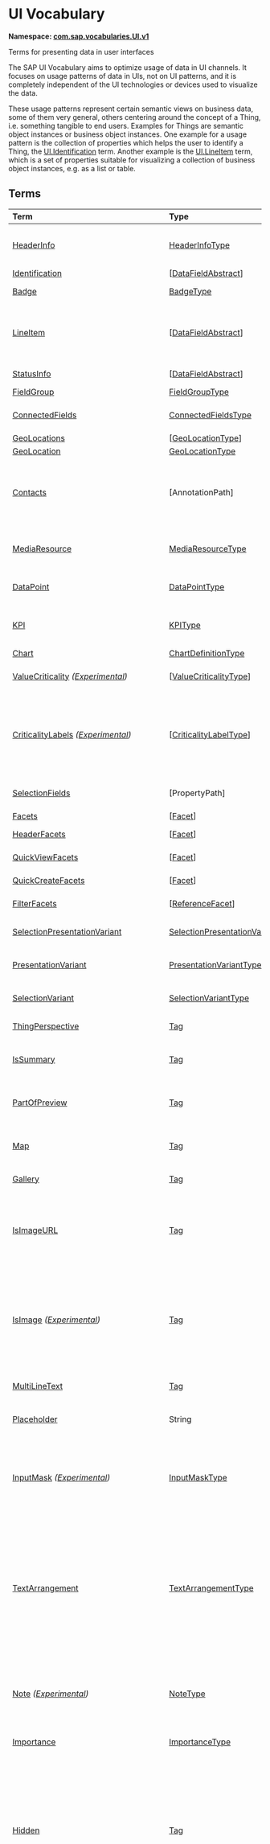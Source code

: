 # UI Vocabulary
**Namespace: [com.sap.vocabularies.UI.v1](UI.xml)**

Terms for presenting data in user interfaces

The SAP UI Vocabulary aims to optimize usage of data in UI channels.
It focuses on usage patterns of data in UIs, not on UI patterns, and it is completely independent of the
UI technologies or devices used to visualize the data.

These usage patterns represent certain semantic views on business data, some of them very general,
others centering around the concept of a Thing, i.e. something tangible to end users.
Examples for Things are semantic object instances or business object instances.
One example for a usage pattern is the collection of properties which helps the user to identify a Thing,
the [UI.Identification](#Identification) term.
Another example is the [UI.LineItem](#LineItem) term, which is a set of properties suitable for visualizing
a collection of business object instances, e.g. as a list or table.


## Terms

Term|Type|Description
:---|:---|:----------
[HeaderInfo](UI.xml#L64)|[HeaderInfoType](#HeaderInfoType)|<a name="HeaderInfo"></a>Information for the header area of an entity representation. HeaderInfo is mandatory for main entity types of the model
[Identification](UI.xml#L115)|\[[DataFieldAbstract](#DataFieldAbstract)\]|<a name="Identification"></a>Collection of fields identifying the object
[Badge](UI.xml#L120)|[BadgeType](#BadgeType)|<a name="Badge"></a>Information usually displayed in the form of a business card
[LineItem](UI.xml#L147)|\[[DataFieldAbstract](#DataFieldAbstract)\]|<a name="LineItem"></a>Collection of data fields for representation in a table or list<br>Can be annotated with:<ul><li>[MergeDuplicateValuesInColumns](HTML5.md#MergeDuplicateValuesInColumns)</li></ul>
[StatusInfo](UI.xml#L157)|\[[DataFieldAbstract](#DataFieldAbstract)\]|<a name="StatusInfo"></a>Collection of data fields describing the status of an entity
[FieldGroup](UI.xml#L162)|[FieldGroupType](#FieldGroupType)|<a name="FieldGroup"></a>Group of fields with an optional label
[ConnectedFields](UI.xml#L176)|[ConnectedFieldsType](#ConnectedFieldsType)|<a name="ConnectedFields"></a>Group of semantically connected fields with a representation template and an optional label ([Example](UI.xml#L178))
[GeoLocations](UI.xml#L241)|\[[GeoLocationType](#GeoLocationType)\]|<a name="GeoLocations"></a>Collection of geographic locations
[GeoLocation](UI.xml#L245)|[GeoLocationType](#GeoLocationType)|<a name="GeoLocation"></a>Geographic location
[Contacts](UI.xml#L265)|\[AnnotationPath\]|<a name="Contacts"></a>Collection of contacts<br>Each collection item MUST reference an annotation of a Communication.Contact<br>Allowed terms:<ul><li>[Contact](Communication.md#Contact)</li></ul>
[MediaResource](UI.xml#L276)|[MediaResourceType](#MediaResourceType)|<a name="MediaResource"></a>Properties that describe a media resource<br>Either `Url` or `Stream` MUST be present, and never both.
[DataPoint](UI.xml#L356)|[DataPointType](#DataPointType)|<a name="DataPoint"></a>Visualization of a single point of data, typically a number; may also be textual, e.g. a status value
[KPI](UI.xml#L664)|[KPIType](#KPIType)|<a name="KPI"></a>A Key Performance Indicator (KPI) bundles a SelectionVariant and a DataPoint, and provides details for progressive disclosure
[Chart](UI.xml#L710)|[ChartDefinitionType](#ChartDefinitionType)|<a name="Chart"></a>Visualization of multiple data points
[ValueCriticality](UI.xml#L934) *([Experimental](Common.md#Experimental))*|\[[ValueCriticalityType](#ValueCriticalityType)\]|<a name="ValueCriticality"></a>Assign criticalities to primitive values. This information can be used for semantic coloring.
[CriticalityLabels](UI.xml#L947) *([Experimental](Common.md#Experimental))*|\[[CriticalityLabelType](#CriticalityLabelType)\]|<a name="CriticalityLabels"></a>Assign labels to criticalities. This information can be used for semantic coloring. When applied to a property, a label for a criticality must be provided, if more than one value of the annotated property has been assigned to the same criticality. There must be no more than one label per criticality.
[SelectionFields](UI.xml#L968)|\[PropertyPath\]|<a name="SelectionFields"></a>Properties that might be relevant for filtering a collection of entities of this type
[Facets](UI.xml#L976)|\[[Facet](#Facet)\]|<a name="Facets"></a>Collection of facets
[HeaderFacets](UI.xml#L980)|\[[Facet](#Facet)\]|<a name="HeaderFacets"></a>Facets for additional object header information
[QuickViewFacets](UI.xml#L984)|\[[Facet](#Facet)\]|<a name="QuickViewFacets"></a>Facets that may be used for a quick overview of the object
[QuickCreateFacets](UI.xml#L988)|\[[Facet](#Facet)\]|<a name="QuickCreateFacets"></a>Facets that may be used for a (quick) create of the object
[FilterFacets](UI.xml#L992)|\[[ReferenceFacet](#ReferenceFacet)\]|<a name="FilterFacets"></a>Facets that reference UI.FieldGroup annotations to group filterable fields
[SelectionPresentationVariant](UI.xml#L1065)|[SelectionPresentationVariantType](#SelectionPresentationVariantType)|<a name="SelectionPresentationVariant"></a>A SelectionPresentationVariant bundles a Selection Variant and a Presentation Variant
[PresentationVariant](UI.xml#L1089)|[PresentationVariantType](#PresentationVariantType)|<a name="PresentationVariant"></a>Defines how the result of a queried collection of entities is shaped and how this result is displayed
[SelectionVariant](UI.xml#L1202)|[SelectionVariantType](#SelectionVariantType)|<a name="SelectionVariant"></a>A SelectionVariant denotes a combination of parameters and filters to query the annotated entity set
[ThingPerspective](UI.xml#L1358)|[Tag](https://github.com/oasis-tcs/odata-vocabularies/blob/main/vocabularies/Org.OData.Core.V1.md#Tag)|<a name="ThingPerspective"></a>The annotated term is a Thing Perspective
[IsSummary](UI.xml#L1361)|[Tag](https://github.com/oasis-tcs/odata-vocabularies/blob/main/vocabularies/Org.OData.Core.V1.md#Tag)|<a name="IsSummary"></a>This Facet and all included Facets are the summary of the thing. At most one Facet of a thing can be tagged with this term
[PartOfPreview](UI.xml#L1365)|[Tag](https://github.com/oasis-tcs/odata-vocabularies/blob/main/vocabularies/Org.OData.Core.V1.md#Tag)|<a name="PartOfPreview"></a>This record and all included structural elements are part of the Thing preview<br>This term can be applied e.g. to UI.Facet and UI.DataField
[Map](UI.xml#L1369)|[Tag](https://github.com/oasis-tcs/odata-vocabularies/blob/main/vocabularies/Org.OData.Core.V1.md#Tag)|<a name="Map"></a>Target MUST reference a UI.GeoLocation, Communication.Address or a collection of these
[Gallery](UI.xml#L1373)|[Tag](https://github.com/oasis-tcs/odata-vocabularies/blob/main/vocabularies/Org.OData.Core.V1.md#Tag)|<a name="Gallery"></a>Target MUST reference a UI.MediaResource
[IsImageURL](UI.xml#L1378)|[Tag](https://github.com/oasis-tcs/odata-vocabularies/blob/main/vocabularies/Org.OData.Core.V1.md#Tag)|<a name="IsImageURL"></a>Properties and terms annotated with this term MUST contain a valid URL referencing an resource with a MIME type image<br>Can be annotated with:<ul><li>[IsNaturalPerson](Common.md#IsNaturalPerson)</li></ul>
[IsImage](UI.xml#L1388) *([Experimental](Common.md#Experimental))*|[Tag](https://github.com/oasis-tcs/odata-vocabularies/blob/main/vocabularies/Org.OData.Core.V1.md#Tag)|<a name="IsImage"></a>Properties annotated with this term MUST be a stream property annotated with a MIME type image. Entity types annotated with this term MUST be a media entity type annotated with a MIME type image.<br>Can be annotated with:<ul><li>[IsNaturalPerson](Common.md#IsNaturalPerson)</li></ul>
[MultiLineText](UI.xml#L1399)|[Tag](https://github.com/oasis-tcs/odata-vocabularies/blob/main/vocabularies/Org.OData.Core.V1.md#Tag)|<a name="MultiLineText"></a>Properties and parameters annotated with this annotation should be rendered as multi-line text (e.g. text area)
[Placeholder](UI.xml#L1404)|String|<a name="Placeholder"></a>A short, human-readable text that gives a hint or an example to help the user with data entry
[InputMask](UI.xml#L1409) *([Experimental](Common.md#Experimental))*|[InputMaskType](#InputMaskType)|<a name="InputMask"></a>Properties or parameters annotated with this term will get a mask in edit mode<br>Input masks improve readability and help to enter data correctly. So, masks can be especially useful for input fields that have a fixed pattern, e.g. DUNS numbers or similar. [Here](../examples/UI.InputMask-sample.xml) you can find an example for this annotation
[TextArrangement](UI.xml#L1443)|[TextArrangementType](#TextArrangementType)|<a name="TextArrangement"></a>Describes the arrangement of a code or ID value and its text<br><p>This term annotates one of the following:</p> <ol type="1"> <li>a <a href="Common.md#Text"><code>Common.Text</code></a> annotation of the code or ID property where the annotation value is the text</li> <li>an entity type, this has the same effect as annotating all <code>Common.Text</code> annotations of properties of that entity type.</li> </ol> 
[Note](UI.xml#L1466) *([Experimental](Common.md#Experimental))*|[NoteType](#NoteType)|<a name="Note"></a>Visualization of a note attached to an entity<br>Administrative data is given by the annotations [`Common.CreatedBy`](Common.md#CreatedBy), [`Common.CreatedAt`](Common.md#CreatedAt), [`Common.ChangedBy`](Common.md#ChangedBy), [`Common.ChangedAt`](Common.md#ChangedAt) on the same entity type.
[Importance](UI.xml#L1519)|[ImportanceType](#ImportanceType)|<a name="Importance"></a>Expresses the importance of e.g. a DataField or an annotation
[Hidden](UI.xml#L1534)|[Tag](https://github.com/oasis-tcs/odata-vocabularies/blob/main/vocabularies/Org.OData.Core.V1.md#Tag)|<a name="Hidden"></a>Properties or facets (see UI.Facet) annotated with this term will not be rendered if the annotation evaluates to true.<br>Hidden properties usually carry technical information that is used for application control and is of no direct interest to end users. The annotation value may be an expression to dynamically hide or render the annotated feature. If a navigation property is annotated with `Hidden` true, all subsequent parts are hidden - independent of their own potential `Hidden` annotations.
[IsCopyAction](UI.xml#L1542) *([Experimental](Common.md#Experimental))*|[Tag](https://github.com/oasis-tcs/odata-vocabularies/blob/main/vocabularies/Org.OData.Core.V1.md#Tag)|<a name="IsCopyAction"></a>The annotated [`DataFieldForAction`](#DataFieldForAction) record references an action that deep-copies an instance of the annotated entity type<br>The referenced action MUST be bound to the annotated entity type and MUST create a new instance of the same entity type as a deep copy of the bound instance. Upon successful completion, the response MUST contain a `Location` header that contains the edit URL or read URL of the created entity, and the response MUST be either `201 Created` and a representation of the created entity, or `204 No Content` if the request included a `Prefer` header with a value of `return=minimal` and did not include the system query options `$select` and `$expand`.
[CreateHidden](UI.xml#L1554)|[Tag](https://github.com/oasis-tcs/odata-vocabularies/blob/main/vocabularies/Org.OData.Core.V1.md#Tag)|<a name="CreateHidden"></a>EntitySets annotated with this term can control the visibility of the Create operation dynamically<br>The annotation value should be a path to another property from a related entity.
[UpdateHidden](UI.xml#L1559)|[Tag](https://github.com/oasis-tcs/odata-vocabularies/blob/main/vocabularies/Org.OData.Core.V1.md#Tag)|<a name="UpdateHidden"></a>EntitySets annotated with this term can control the visibility of the Edit/Save operation dynamically<br>The annotation value should be a path to another property from the same or a related entity.
[DeleteHidden](UI.xml#L1564)|[Tag](https://github.com/oasis-tcs/odata-vocabularies/blob/main/vocabularies/Org.OData.Core.V1.md#Tag)|<a name="DeleteHidden"></a>EntitySets annotated with this term can control the visibility of the Delete operation dynamically<br>The annotation value should be a path to another property from the same or a related entity.
[HiddenFilter](UI.xml#L1569)|[Tag](https://github.com/oasis-tcs/odata-vocabularies/blob/main/vocabularies/Org.OData.Core.V1.md#Tag)|<a name="HiddenFilter"></a>Properties annotated with this term will not be rendered as filter criteria if the annotation evaluates to true.<br>Properties annotated with `HiddenFilter` are intended as parts of a `$filter` expression that cannot be directly influenced by end users. The properties will be rendered in all other places, e.g. table columns or form fields. This is in contrast to properties annotated with [Hidden](#Hidden) that are not rendered at all. If a navigation property is annotated with `HiddenFilter` true, all subsequent parts are hidden in filter - independent of their own potential `HiddenFilter` annotations.
[AdaptationHidden](UI.xml#L1578) *([Experimental](Common.md#Experimental))*|[Tag](https://github.com/oasis-tcs/odata-vocabularies/blob/main/vocabularies/Org.OData.Core.V1.md#Tag)|<a name="AdaptationHidden"></a>Properties or entities annotated with this term can't be used for UI adaptation/configuration/personalization<br>The tagged elements can only be used in UI based on metadata, annnotations or code.
[DataFieldDefault](UI.xml#L1584)|[DataFieldAbstract](#DataFieldAbstract)|<a name="DataFieldDefault"></a>Default representation of a property as a datafield, e.g. when the property is added as a table column or form field via personalization<br>Only concrete subtypes of [DataFieldAbstract](#DataFieldAbstract) can be used for a DataFieldDefault. For type [DataField](#DataField) and its subtypes the annotation target SHOULD be the same property that is referenced via a path expression in the `Value` of the datafield.
[Criticality](UI.xml#L1808)|[CriticalityType](#CriticalityType)|<a name="Criticality"></a>Service-calculated criticality, alternative to UI.CriticalityCalculation
[CriticalityCalculation](UI.xml#L1812)|[CriticalityCalculationType](#CriticalityCalculationType)|<a name="CriticalityCalculation"></a>Parameters for client-calculated criticality, alternative to UI.Criticality
[Emphasized](UI.xml#L1816) *([Experimental](Common.md#Experimental))*|[Tag](https://github.com/oasis-tcs/odata-vocabularies/blob/main/vocabularies/Org.OData.Core.V1.md#Tag)|<a name="Emphasized"></a>Highlight something that is of special interest<br>The usage of a property or operation should be highlighted as it's of special interest for the end user
[OrderBy](UI.xml#L1822) *([Experimental](Common.md#Experimental))*|PropertyPath|<a name="OrderBy"></a>Sort by the referenced property instead of by the annotated property<br>Example: annotated property `SizeCode` has string values XS, S, M, L, XL, referenced property SizeOrder has numeric values -2, -1, 0, 1, 2. Numeric ordering by SizeOrder will be more understandable than lexicographic ordering by SizeCode.
[ParameterDefaultValue](UI.xml#L1828)|PrimitiveType?|<a name="ParameterDefaultValue"></a>Define default values for action parameters<br>For unbound actions the default value can either be a constant expression, or a dynamic expression using absolute paths, e.g. singletons or function import results. Whereas for bound actions the bound entity and its properties and associated properties can be used as default values
[RecommendationState](UI.xml#L1834)|[RecommendationStateType](#RecommendationStateType)|<a name="RecommendationState"></a>Indicates whether a field contains or has a recommended value<br>Intelligent systems can help users by recommending input the user may "prefer".
[RecommendationList](UI.xml#L1864)|[RecommendationListType](#RecommendationListType)|<a name="RecommendationList"></a>Specifies how to get a list of recommended values for a property or parameter<br>Intelligent systems can help users by recommending input the user may "prefer".
[ExcludeFromNavigationContext](UI.xml#L1896)|[Tag](https://github.com/oasis-tcs/odata-vocabularies/blob/main/vocabularies/Org.OData.Core.V1.md#Tag)|<a name="ExcludeFromNavigationContext"></a>The contents of this property must not be propagated to the app-to-app navigation context
[DoNotCheckScaleOfMeasuredQuantity](UI.xml#L1900) *([Experimental](Common.md#Experimental))*|Boolean|<a name="DoNotCheckScaleOfMeasuredQuantity"></a>Do not check the number of fractional digits of the annotated measured quantity<br>The annotated property contains a measured quantity, and the user may enter more fractional digits than defined for the corresponding unit of measure.<br/>This switches off the validation of user input with respect to decimals.
[LeadingEntitySet](UI.xml#L1910) *([Experimental](Common.md#Experimental))*|String|<a name="LeadingEntitySet"></a>The referenced entity set is the preferred starting point for UIs using this service

<a name="HeaderInfoType"></a>
## [HeaderInfoType](UI.xml#L68)


Property|Type|Description
:-------|:---|:----------
[TypeName](UI.xml#L69)|String|Name of the main entity type
[TypeNamePlural](UI.xml#L73)|String|Plural form of the name of the main entity type
[Title](UI.xml#L77)|[DataFieldAbstract?](#DataFieldAbstract)|Title, e.g. for overview pages<br>This can be a [DataField](#DataField) and any of its children, or a [DataFieldForAnnotation](#DataFieldForAnnotation) targeting [ConnectedFields](#ConnectedFields).
[Description](UI.xml#L87)|[DataFieldAbstract?](#DataFieldAbstract)|Description, e.g. for overview pages<br>This can be a [DataField](#DataField) and any of its children, or a [DataFieldForAnnotation](#DataFieldForAnnotation) targeting [ConnectedFields](#ConnectedFields).
[Image](UI.xml#L97) *([Experimental](Common.md#Experimental))*|Stream?|Image for an instance of the entity type. If the property has a valid value, it can be used for the visualization of the instance. If it is not available or not valid the value of the property `ImageUrl` can be used instead.
[ImageUrl](UI.xml#L101)|URL?|Image URL for an instance of the entity type. If the property has a valid value, it can be used for the visualization of the instance. If it is not available or not valid the value of the property `TypeImageUrl` can be used instead.
[TypeImageUrl](UI.xml#L105)|URL?|Image URL for the entity type
[Initials](UI.xml#L109) *([Experimental](Common.md#Experimental))*|String?|Latin letters to be used in case no `Image`, `ImageUrl`, or `TypeImageUrl` is present

<a name="BadgeType"></a>
## [BadgeType](UI.xml#L124)


Property|Type|Description
:-------|:---|:----------
[HeadLine](UI.xml#L125)|[DataField](#DataField)|Headline
[Title](UI.xml#L128)|[DataField](#DataField)|Title
[ImageUrl](UI.xml#L131)|URL?|Image URL for an instance of the entity type. If the property has a valid value, it can be used for the visualization of the instance. If it is not available or not valid the value of the property `TypeImageUrl` can be used instead.
[TypeImageUrl](UI.xml#L135)|URL?|Image URL for the entity type
[MainInfo](UI.xml#L139)|[DataField?](#DataField)|Main information on the business card
[SecondaryInfo](UI.xml#L142)|[DataField?](#DataField)|Additional information on the business card

<a name="FieldGroupType"></a>
## [FieldGroupType](UI.xml#L166)


Property|Type|Description
:-------|:---|:----------
[Label](UI.xml#L167)|String?|Label for the field group
[Data](UI.xml#L171)|\[[DataFieldAbstract](#DataFieldAbstract)\]|Collection of data fields

<a name="ConnectedFieldsType"></a>
## [ConnectedFieldsType](UI.xml#L203)
Group of semantically connected fields with a representation template and an optional label

Property|Type|Description
:-------|:---|:----------
[Label](UI.xml#L205)|String?|Label for the connected fields
[Template](UI.xml#L209)|String|Template for representing the connected fields<br>Template variables are identifiers enclosed in curly braces, e.g. `{MaterialName} - {MaterialClassName}`. The `Data` collection assigns values to the template variables.
[Data](UI.xml#L214)|[Dictionary](https://github.com/oasis-tcs/odata-vocabularies/blob/main/vocabularies/Org.OData.Core.V1.md#Dictionary)|Dictionary of template variables<br>Each template variable used in `Template` must be assigned a value here. The value must be of type [DataFieldAbstract](#DataFieldAbstract)

<a name="GeoLocationType"></a>
## [GeoLocationType](UI.xml#L249)
Properties that define a geographic location

Property|Type|Description
:-------|:---|:----------
[Latitude](UI.xml#L251)|Double?|Geographic latitude
[Longitude](UI.xml#L254)|Double?|Geographic longitude
[Location](UI.xml#L257)|GeographyPoint?|A point in a round-earth coordinate system
[Address](UI.xml#L260)|[AddressType?](Communication.md#AddressType)|vCard-style address

<a name="MediaResourceType"></a>
## [MediaResourceType](UI.xml#L281)


Property|Type|Description
:-------|:---|:----------
[Url](UI.xml#L282)|URL?|URL of media resource<br>Can be annotated with:<ul><li>[LinkTarget](HTML5.md#LinkTarget)</li></ul>
[Stream](UI.xml#L291) *([Experimental](Common.md#Experimental))*|Stream?|Stream of media resource<br>Can be annotated with:<ul><li>[LinkTarget](HTML5.md#LinkTarget)</li></ul>
[ContentType](UI.xml#L300)|MediaType?|Content type, such as application/pdf, video/x-flv, image/jpeg
[ByteSize](UI.xml#L304)|Int64?|Resource size in bytes
[ChangedAt](UI.xml#L307)|DateTimeOffset?|Date of last change
[Thumbnail](UI.xml#L310)|[ImageType?](#ImageType)|Thumbnail image
[Title](UI.xml#L313)|[DataField?](#DataField)|Resource title
[Description](UI.xml#L316)|[DataField?](#DataField)|Resource description

<a name="ImageType"></a>
## [ImageType](UI.xml#L320)
Properties that describe an image

Either `Url` or `Stream` MUST be present, and never both.

Property|Type|Description
:-------|:---|:----------
[Url](UI.xml#L323)|URL|URL of image
[Stream](UI.xml#L327) *([Experimental](Common.md#Experimental))*|Stream?|Stream of image<br>Can be annotated with:<ul><li>[LinkTarget](HTML5.md#LinkTarget)</li></ul>
[Width](UI.xml#L336)|String?|Width of image
[Height](UI.xml#L339)|String?|Height of image

<a name="DataPointType"></a>
## [DataPointType](UI.xml#L360)


Property|Type|Description
:-------|:---|:----------
[Title](UI.xml#L361)|String?|Title of the data point
[Description](UI.xml#L365)|String?|Short description
[LongDescription](UI.xml#L369)|String?|Full description
[Value](UI.xml#L373)|PrimitiveType|Numeric value<br>The value is typically provided via a `Path` construct. The path MUST lead to a direct property of the same entity type or a property of a complex property (recursively) of that entity type, navigation segments are not allowed.<br/>It could be annotated with either `UoM.ISOCurrency` or `UoM.Unit`. Percentage values are annotated with `UoM.Unit = '%'`. A renderer should take an optional `Common.Text` annotation into consideration.
[TargetValue](UI.xml#L385)|PrimitiveType?|Target value
[ForecastValue](UI.xml#L388)|PrimitiveType?|Forecast value
[MinimumValue](UI.xml#L391)|Decimal?|Minimum value (for output rendering)
[MaximumValue](UI.xml#L394)|Decimal?|Maximum value (for output rendering)
[ValueFormat](UI.xml#L397)|[NumberFormat?](#NumberFormat)|Number format
[Visualization](UI.xml#L400)|[VisualizationType?](#VisualizationType)|Preferred visualization
[SampleSize](UI.xml#L403)|PrimitiveType?|Sample size used for the determination of the data point; should contain just integer value as Edm.Byte, Edm.SByte, Edm.Intxx, and Edm.Decimal with scale 0.
[ReferencePeriod](UI.xml#L410)|[ReferencePeriod?](#ReferencePeriod)|Reference period
[Criticality](UI.xml#L413)|[CriticalityType?](#CriticalityType)|Service-calculated criticality, alternative to CriticalityCalculation
[CriticalityLabels](UI.xml#L416)|AnnotationPath?|Custom labels for the criticality legend. Annotation path MUST end in UI.CriticalityLabels<br>Allowed terms:<ul><li>[CriticalityLabels](#CriticalityLabels)</li></ul>
[CriticalityRepresentation](UI.xml#L424) *([Experimental](Common.md#Experimental))*|[CriticalityRepresentationType?](#CriticalityRepresentationType)|Decides if criticality is visualized in addition by means of an icon
[CriticalityCalculation](UI.xml#L428)|[CriticalityCalculationType?](#CriticalityCalculationType)|Parameters for client-calculated criticality, alternative to Criticality
[Trend](UI.xml#L431)|[TrendType?](#TrendType)|Service-calculated trend, alternative to TrendCalculation
[TrendCalculation](UI.xml#L434)|[TrendCalculationType?](#TrendCalculationType)|Parameters for client-calculated trend, alternative to Trend
[Responsible](UI.xml#L437)|[ContactType?](Communication.md#ContactType)|Contact person

<a name="NumberFormat"></a>
## [NumberFormat](UI.xml#L442)
Describes how to visualise a number

Property|Type|Description
:-------|:---|:----------
[ScaleFactor](UI.xml#L444)|Decimal?|Display value in *ScaleFactor* units, e.g. 1000 for k (kilo), 1e6 for M (Mega)
[NumberOfFractionalDigits](UI.xml#L447)|Byte?|Number of fractional digits of the scaled value to be visualized

<a name="VisualizationType"></a>
## [VisualizationType](UI.xml#L452)


Member|Value|Description
:-----|----:|:----------
[Number](UI.xml#L453)|0|Visualize as a number
[BulletChart](UI.xml#L456)|1|Visualize as bullet chart - requires TargetValue
[Progress](UI.xml#L459)|2|Visualize as progress indicator - requires TargetValue
[Rating](UI.xml#L462)|3|Visualize as partially or completely filled stars/hearts/... - requires TargetValue
[Donut](UI.xml#L465)|4|Visualize as donut, optionally with missing segment - requires TargetValue
[DeltaBulletChart](UI.xml#L468)|5|Visualize as delta bullet chart - requires TargetValue

<a name="ReferencePeriod"></a>
## [ReferencePeriod](UI.xml#L473)
Reference period

Property|Type|Description
:-------|:---|:----------
[Description](UI.xml#L475)|String?|Short description of the reference period
[Start](UI.xml#L479)|DateTimeOffset?|Start of the reference period
[End](UI.xml#L482)|DateTimeOffset?|End of the reference period

<a name="CriticalityType"></a>
## [CriticalityType](UI.xml#L487)
Criticality of a value or status, represented e.g. via semantic colors (https://experience.sap.com/fiori-design-web/foundation/colors/#semantic-colors)

Member|Value|Description
:-----|----:|:----------
[VeryNegative](UI.xml#L489) *([Experimental](Common.md#Experimental))*|-1|Very negative / dark-red status - risk - out of stock - late
[Neutral](UI.xml#L493)|0|Neutral / grey status - inactive - open - in progress
[Negative](UI.xml#L496)|1|Negative / red status - attention - overload - alert
[Critical](UI.xml#L499)|2|Critical / orange status - warning
[Positive](UI.xml#L502)|3|Positive / green status - completed - available - on track - acceptable
[VeryPositive](UI.xml#L505) *([Experimental](Common.md#Experimental))*|4|Very positive - above max stock - excess
[Information](UI.xml#L509) *([Experimental](Common.md#Experimental))*|5|Information - noticable - informative

<a name="CriticalityCalculationType"></a>
## [CriticalityCalculationType](UI.xml#L515): [CriticalityThresholdsType](#CriticalityThresholdsType)
Describes how to calculate the criticality of a value depending on the improvement direction


The calculation is done by comparing a value to the threshold values relevant for the specified improvement direction.

The value to be compared is
  - Value - if ReferenceValue is not specified
  - Value sub ReferenceValue – if ReferenceValue is specified and IsRelativeDifference is not specified or specified as false
  - (Value sub ReferenceValue) divBy ReferenceValue – if ReferenceValue is specified and IsRelativeDifference is specified as true

For improvement direction `Target`, the criticality is calculated using both low and high threshold values. It will be
  - Positive if the value is greater than or equal to AcceptanceRangeLowValue and lower than or equal to AcceptanceRangeHighValue
  - Neutral if the value is greater than or equal to ToleranceRangeLowValue and lower than AcceptanceRangeLowValue OR greater than AcceptanceRangeHighValue and lower than or equal to ToleranceRangeHighValue
  - Critical if the value is greater than or equal to DeviationRangeLowValue and lower than ToleranceRangeLowValue OR greater than ToleranceRangeHighValue  and lower than or equal to DeviationRangeHighValue
  - Negative if the value is lower than DeviationRangeLowValue or greater than DeviationRangeHighValue

For improvement direction `Minimize`, the criticality is calculated using the high threshold values. It is
  - Positive if the value is lower than or equal to AcceptanceRangeHighValue
  - Neutral if the value is  greater than AcceptanceRangeHighValue and lower than or equal to ToleranceRangeHighValue
  - Critical if the value is greater than ToleranceRangeHighValue and lower than or equal to DeviationRangeHighValue
  - Negative if the value is greater than DeviationRangeHighValue

For improvement direction `Maximize`, the criticality is calculated using the low threshold values. It is
  - Positive if the value is greater than or equal to AcceptanceRangeLowValue
  - Neutral if the value is less than AcceptanceRangeLowValue and greater than or equal to ToleranceRangeLowValue
  - Critical if the value is lower than ToleranceRangeLowValue and greater than or equal to DeviationRangeLowValue
  - Negative if the value is lower than DeviationRangeLowValue

Thresholds are optional. For unassigned values, defaults are determined in this order:
  - For DeviationRange, an omitted LowValue translates into the smallest possible number (-INF), an omitted HighValue translates into the largest possible number (+INF)
  - For ToleranceRange, an omitted LowValue will be initialized with DeviationRangeLowValue, an omitted HighValue will be initialized with DeviationRangeHighValue
  - For AcceptanceRange, an omitted LowValue will be initialized with ToleranceRangeLowValue, an omitted HighValue will be initialized with ToleranceRangeHighValue
          

Property|Type|Description
:-------|:---|:----------
[*AcceptanceRangeLowValue*](UI.xml#L570)|PrimitiveType?|Lowest value that is considered positive
[*AcceptanceRangeHighValue*](UI.xml#L573)|PrimitiveType?|Highest value that is considered positive
[*ToleranceRangeLowValue*](UI.xml#L576)|PrimitiveType?|Lowest value that is considered neutral
[*ToleranceRangeHighValue*](UI.xml#L579)|PrimitiveType?|Highest value that is considered neutral
[*DeviationRangeLowValue*](UI.xml#L582)|PrimitiveType?|Lowest value that is considered critical
[*DeviationRangeHighValue*](UI.xml#L585)|PrimitiveType?|Highest value that is considered critical
[ReferenceValue](UI.xml#L550) *([Experimental](Common.md#Experimental))*|PrimitiveType?|Reference value for the calculation, e.g. number of sales for the last year
[IsRelativeDifference](UI.xml#L554) *([Experimental](Common.md#Experimental))*|Boolean|Calculate with a relative difference
[ImprovementDirection](UI.xml#L558)|[ImprovementDirectionType](#ImprovementDirectionType)|Describes in which direction the value improves
[ConstantThresholds](UI.xml#L561) *([Experimental](Common.md#Experimental))*|\[[LevelThresholdsType](#LevelThresholdsType)\]|List of thresholds depending on the aggregation level as a set of constant values<br>Constant thresholds shall only be used in order to refine constant values given for the data point overall (aggregation level with empty collection of property paths), but not if the thresholds are based on other measure elements.

<a name="CriticalityThresholdsType"></a>
## [CriticalityThresholdsType](UI.xml#L568)
Thresholds for calculating the criticality of a value

**Derived Types:**
- [CriticalityCalculationType](#CriticalityCalculationType)
- [LevelThresholdsType](#LevelThresholdsType)

Property|Type|Description
:-------|:---|:----------
[AcceptanceRangeLowValue](UI.xml#L570)|PrimitiveType?|Lowest value that is considered positive
[AcceptanceRangeHighValue](UI.xml#L573)|PrimitiveType?|Highest value that is considered positive
[ToleranceRangeLowValue](UI.xml#L576)|PrimitiveType?|Lowest value that is considered neutral
[ToleranceRangeHighValue](UI.xml#L579)|PrimitiveType?|Highest value that is considered neutral
[DeviationRangeLowValue](UI.xml#L582)|PrimitiveType?|Lowest value that is considered critical
[DeviationRangeHighValue](UI.xml#L585)|PrimitiveType?|Highest value that is considered critical

<a name="ImprovementDirectionType"></a>
## [ImprovementDirectionType](UI.xml#L590)
Describes which direction of a value change is seen as an improvement

Member|Value|Description
:-----|----:|:----------
[Minimize](UI.xml#L592)|1|Lower is better
[Target](UI.xml#L595)|2|Closer to the target is better
[Maximize](UI.xml#L598)|3|Higher is better

<a name="LevelThresholdsType"></a>
## [LevelThresholdsType](UI.xml#L603): [CriticalityThresholdsType](#CriticalityThresholdsType) *([Experimental](Common.md#Experimental))*
Thresholds for an aggregation level

Property|Type|Description
:-------|:---|:----------
[*AcceptanceRangeLowValue*](UI.xml#L570)|PrimitiveType?|Lowest value that is considered positive
[*AcceptanceRangeHighValue*](UI.xml#L573)|PrimitiveType?|Highest value that is considered positive
[*ToleranceRangeLowValue*](UI.xml#L576)|PrimitiveType?|Lowest value that is considered neutral
[*ToleranceRangeHighValue*](UI.xml#L579)|PrimitiveType?|Highest value that is considered neutral
[*DeviationRangeLowValue*](UI.xml#L582)|PrimitiveType?|Lowest value that is considered critical
[*DeviationRangeHighValue*](UI.xml#L585)|PrimitiveType?|Highest value that is considered critical
[AggregationLevel](UI.xml#L606)|\[PropertyPath\]|An unordered tuple of dimensions, i.e. properties which are intended to be used for grouping in aggregating requests. In analytical UIs, e.g. an analytical chart, the aggregation level typically corresponds to the visible dimensions.

<a name="TrendType"></a>
## [TrendType](UI.xml#L611)
The trend of a value

Member|Value|Description
:-----|----:|:----------
[StrongUp](UI.xml#L613)|1|Value grows strongly
[Up](UI.xml#L616)|2|Value grows
[Sideways](UI.xml#L619)|3|Value does not significantly grow or shrink
[Down](UI.xml#L622)|4|Value shrinks
[StrongDown](UI.xml#L625)|5|Value shrinks strongly

<a name="TrendCalculationType"></a>
## [TrendCalculationType](UI.xml#L630)
Describes how to calculate the trend of a value


By default, the calculation is done by comparing the difference between Value and ReferenceValue to the threshold values.
If IsRelativeDifference is set, the difference of Value and ReferenceValue is divided by ReferenceValue and the relative difference is compared.

The trend is
  - StrongUp if the difference is greater than or equal to StrongUpDifference
  - Up if the difference is less than StrongUpDifference and greater than or equal to UpDifference
  - Sideways if the difference  is less than UpDifference and greater than DownDifference
  - Down if the difference is greater than StrongDownDifference and lower than or equal to DownDifference
  - StrongDown if the difference is lower than or equal to StrongDownDifference

Property|Type|Description
:-------|:---|:----------
[ReferenceValue](UI.xml#L644)|PrimitiveType|Reference value for the calculation, e.g. number of sales for the last year
[IsRelativeDifference](UI.xml#L647)|Boolean|Calculate with a relative difference
[UpDifference](UI.xml#L650)|Decimal|Threshold for Up
[StrongUpDifference](UI.xml#L653)|Decimal|Threshold for StrongUp
[DownDifference](UI.xml#L656)|Decimal|Threshold for Down
[StrongDownDifference](UI.xml#L659)|Decimal|Threshold for StrongDown

<a name="KPIType"></a>
## [KPIType](UI.xml#L670)


Property|Type|Description
:-------|:---|:----------
[ID](UI.xml#L671)|String?|Optional identifier to reference this instance from an external context
[ShortDescription](UI.xml#L676) *([Experimental](Common.md#Experimental))*|String?|Very short description
[SelectionVariant](UI.xml#L681)|[SelectionVariantType](#SelectionVariantType)|Selection variant, either specified inline or referencing another annotation via Path
[DataPoint](UI.xml#L684)|[DataPointType](#DataPointType)|Data point, either specified inline or referencing another annotation via Path
[AdditionalDataPoints](UI.xml#L687)|\[[DataPointType](#DataPointType)\]|Additional data points, either specified inline or referencing another annotation via Path<br>Additional data points are typically related to the main data point and provide complementing information or could be used for comparisons
[Detail](UI.xml#L691)|[KPIDetailType?](#KPIDetailType)|Contains information about KPI details, especially drill-down presentations

<a name="KPIDetailType"></a>
## [KPIDetailType](UI.xml#L695)


Property|Type|Description
:-------|:---|:----------
[DefaultPresentationVariant](UI.xml#L696)|[PresentationVariantType?](#PresentationVariantType)|Presentation variant, either specified inline or referencing another annotation via Path
[AlternativePresentationVariants](UI.xml#L699)|\[[PresentationVariantType](#PresentationVariantType)\]|A list of alternative presentation variants, either specified inline or referencing another annotation via Path
[SemanticObject](UI.xml#L702)|String?|Name of the Semantic Object. If not specified, use Semantic Object annotated at the property referenced in KPI/DataPoint/Value
[Action](UI.xml#L705)|String?|Name of the Action on the Semantic Object. If not specified, let user choose which of the available actions to trigger.

<a name="ChartDefinitionType"></a>
## [ChartDefinitionType](UI.xml#L714)


Property|Type|Description
:-------|:---|:----------
[Title](UI.xml#L715)|String?|Title of the chart
[Description](UI.xml#L719)|String?|Short description
[ChartType](UI.xml#L723)|[ChartType](#ChartType)|Chart type
[AxisScaling](UI.xml#L726)|[ChartAxisScalingType?](#ChartAxisScalingType)|Describes the scale of the chart value axes
[Measures](UI.xml#L729)|\[PropertyPath\]|Measures of the chart, e.g. size and color in a bubble chart
[DynamicMeasures](UI.xml#L733)|\[AnnotationPath\]|Dynamic properties introduced by annotations and used as measures of the chart<br>If the annotation referenced by an annotation path does not apply to the same collection of entities as the one being visualized according to the `UI.Chart` annotation, the annotation path MUST be silently ignored.<br>Allowed terms:<ul><li>[AggregatedProperty](Analytics.md#AggregatedProperty)</li><li>[CustomAggregate](https://github.com/oasis-tcs/odata-vocabularies/blob/main/vocabularies/Org.OData.Aggregation.V1.md#CustomAggregate)</li></ul>
[MeasureAttributes](UI.xml#L746)|\[[ChartMeasureAttributeType](#ChartMeasureAttributeType)\]|Describes Attributes for Measures. All Measures used in this collection must also be part of the Measures Property.
[Dimensions](UI.xml#L751)|\[PropertyPath\]|Dimensions of the chart, e.g. x- and y-axis of a bubble chart
[DimensionAttributes](UI.xml#L754)|\[[ChartDimensionAttributeType](#ChartDimensionAttributeType)\]|Describes Attributes for Dimensions. All Dimensions used in this collection must also be part of the Dimensions Property.
[Actions](UI.xml#L759)|\[[DataFieldForActionAbstract](#DataFieldForActionAbstract)\]|Available actions

<a name="ChartType"></a>
## [ChartType](UI.xml#L764)


Member|Value|Description
:-----|----:|:----------
[Column](UI.xml#L765)|0|
[ColumnStacked](UI.xml#L766)|1|
[ColumnDual](UI.xml#L767)|2|
[ColumnStackedDual](UI.xml#L768)|3|
[ColumnStacked100](UI.xml#L769)|4|
[ColumnStackedDual100](UI.xml#L770)|5|
[Bar](UI.xml#L771)|6|
[BarStacked](UI.xml#L772)|7|
[BarDual](UI.xml#L773)|8|
[BarStackedDual](UI.xml#L774)|9|
[BarStacked100](UI.xml#L775)|10|
[BarStackedDual100](UI.xml#L776)|11|
[Area](UI.xml#L777)|12|
[AreaStacked](UI.xml#L778)|13|
[AreaStacked100](UI.xml#L779)|14|
[HorizontalArea](UI.xml#L780)|15|
[HorizontalAreaStacked](UI.xml#L781)|16|
[HorizontalAreaStacked100](UI.xml#L782)|17|
[Line](UI.xml#L783)|18|
[LineDual](UI.xml#L784)|19|
[Combination](UI.xml#L785)|20|
[CombinationStacked](UI.xml#L786)|21|
[CombinationDual](UI.xml#L787)|22|
[CombinationStackedDual](UI.xml#L788)|23|
[HorizontalCombinationStacked](UI.xml#L789)|24|
[Pie](UI.xml#L790)|25|
[Donut](UI.xml#L791)|26|
[Scatter](UI.xml#L792)|27|
[Bubble](UI.xml#L793)|28|
[Radar](UI.xml#L794)|29|
[HeatMap](UI.xml#L795)|30|
[TreeMap](UI.xml#L796)|31|
[Waterfall](UI.xml#L797)|32|
[Bullet](UI.xml#L798)|33|
[VerticalBullet](UI.xml#L799)|34|
[HorizontalWaterfall](UI.xml#L800)|35|
[HorizontalCombinationDual](UI.xml#L801)|36|
[HorizontalCombinationStackedDual](UI.xml#L802)|37|
[Donut100](UI.xml#L803) *([Experimental](Common.md#Experimental))*|38|

<a name="ChartAxisScalingType"></a>
## [ChartAxisScalingType](UI.xml#L809)


Property|Type|Description
:-------|:---|:----------
[ScaleBehavior](UI.xml#L810)|[ChartAxisScaleBehaviorType](#ChartAxisScaleBehaviorType)|Scale is fixed or adapts automatically to rendered values
[AutoScaleBehavior](UI.xml#L813)|[ChartAxisAutoScaleBehaviorType?](#ChartAxisAutoScaleBehaviorType)|Settings for automatic scaling
[FixedScaleMultipleStackedMeasuresBoundaryValues](UI.xml#L816)|[FixedScaleMultipleStackedMeasuresBoundaryValuesType?](#FixedScaleMultipleStackedMeasuresBoundaryValuesType)|Boundary values for fixed scaling of a stacking chart type with multiple measures

<a name="ChartAxisScaleBehaviorType"></a>
## [ChartAxisScaleBehaviorType](UI.xml#L821)


Member|Value|Description
:-----|----:|:----------
[AutoScale](UI.xml#L822)|0|Value axes scale automatically
[FixedScale](UI.xml#L825)|1|Fixed minimum and maximum values are applied, which are derived from the @UI.MeasureAttributes.DataPoint/MinimumValue and .../MaximumValue annotation by default. For stacking chart types with multiple measures, they are taken from ChartAxisScalingType/FixedScaleMultipleStackedMeasuresBoundaryValues.

<a name="ChartAxisAutoScaleBehaviorType"></a>
## [ChartAxisAutoScaleBehaviorType](UI.xml#L834)


Property|Type|Description
:-------|:---|:----------
[ZeroAlwaysVisible](UI.xml#L835)|Boolean|Forces the value axis to always display the zero value
[DataScope](UI.xml#L838)|[ChartAxisAutoScaleDataScopeType](#ChartAxisAutoScaleDataScopeType)|Determines the automatic scaling

<a name="ChartAxisAutoScaleDataScopeType"></a>
## [ChartAxisAutoScaleDataScopeType](UI.xml#L843)


Member|Value|Description
:-----|----:|:----------
[DataSet](UI.xml#L844)|0|Minimum and maximum axes values are determined from the entire data set
[VisibleData](UI.xml#L847)|1|Minimum and maximum axes values are determined from the currently visible data. Scrolling will change the scale.

<a name="FixedScaleMultipleStackedMeasuresBoundaryValuesType"></a>
## [FixedScaleMultipleStackedMeasuresBoundaryValuesType](UI.xml#L852)


Property|Type|Description
:-------|:---|:----------
[MinimumValue](UI.xml#L853)|Decimal|Minimum value on value axes
[MaximumValue](UI.xml#L856)|Decimal|Maximum value on value axes

<a name="ChartDimensionAttributeType"></a>
## [ChartDimensionAttributeType](UI.xml#L861)


Property|Type|Description
:-------|:---|:----------
[Dimension](UI.xml#L862)|PropertyPath?|
[Role](UI.xml#L863)|[ChartDimensionRoleType?](#ChartDimensionRoleType)|
[HierarchyLevel](UI.xml#L864) *([Experimental](Common.md#Experimental))*|Int32?|For a dimension with a hierarchy, members are selected from this level. The root node of the hierarchy is at level 0.
[ValuesForSequentialColorLevels](UI.xml#L868) *([Experimental](Common.md#Experimental))*|\[String\]|All values in this collection should be assigned to levels of the same color.
[EmphasizedValues](UI.xml#L872) *([Experimental](Common.md#Experimental))*|\[String\]|All values in this collection should be emphasized.
[EmphasisLabels](UI.xml#L876) *([Experimental](Common.md#Experimental))*|[EmphasisLabelType?](#EmphasisLabelType)|Assign a label to values with an emphasized representation. This is required, if more than one emphasized value has been specified.

<a name="ChartMeasureAttributeType"></a>
## [ChartMeasureAttributeType](UI.xml#L882)
Exactly one of `Measure` and `DynamicMeasure` must be present

Property|Type|Description
:-------|:---|:----------
[Measure](UI.xml#L884)|PropertyPath?|
[DynamicMeasure](UI.xml#L887)|AnnotationPath?|Dynamic property introduced by an annotation and used as a measure in a chart<br>If the annotation referenced by an annotation path does not apply to the same collection of entities as the one being visualized according to the `UI.Chart` annotation, the annotation path MUST be silently ignored.<br>Allowed terms:<ul><li>[AggregatedProperty](Analytics.md#AggregatedProperty)</li><li>[CustomAggregate](https://github.com/oasis-tcs/odata-vocabularies/blob/main/vocabularies/Org.OData.Aggregation.V1.md#CustomAggregate)</li></ul>
[Role](UI.xml#L900)|[ChartMeasureRoleType?](#ChartMeasureRoleType)|
[DataPoint](UI.xml#L901)|AnnotationPath?|Annotation path MUST end in @UI.DataPoint and the data point's Value MUST be the same property as in Measure<br>Allowed terms:<ul><li>[DataPoint](#DataPoint)</li></ul>
[UseSequentialColorLevels](UI.xml#L909) *([Experimental](Common.md#Experimental))*|Boolean|All measures for which this setting is true should be assigned to levels of the same color.

<a name="ChartDimensionRoleType"></a>
## [ChartDimensionRoleType](UI.xml#L915)


Member|Value|Description
:-----|----:|:----------
[Category](UI.xml#L916)|0|
[Series](UI.xml#L917)|1|
[Category2](UI.xml#L918)|2|

<a name="ChartMeasureRoleType"></a>
## [ChartMeasureRoleType](UI.xml#L921)


Member|Value|Description
:-----|----:|:----------
[Axis1](UI.xml#L922)|0|
[Axis2](UI.xml#L923)|1|
[Axis3](UI.xml#L924)|2|

<a name="EmphasisLabelType"></a>
## [EmphasisLabelType](UI.xml#L927) *([Experimental](Common.md#Experimental))*
Assigns a label to the set of emphasized values and optionally also for non-emphasized values. This information can be used for semantic coloring.

Property|Type|Description
:-------|:---|:----------
[EmphasizedValuesLabel](UI.xml#L930)|String|
[NonEmphasizedValuesLabel](UI.xml#L931)|String?|

<a name="ValueCriticalityType"></a>
## [ValueCriticalityType](UI.xml#L938) *([Experimental](Common.md#Experimental))*
Assigns a fixed criticality to a primitive value. This information can be used for semantic coloring.

Property|Type|Description
:-------|:---|:----------
[Value](UI.xml#L941)|PrimitiveType?|MUST be a fixed value of primitive type
[Criticality](UI.xml#L944)|[CriticalityType?](#CriticalityType)|

<a name="CriticalityLabelType"></a>
## [CriticalityLabelType](UI.xml#L958) *([Experimental](Common.md#Experimental))*
Assigns a label to a criticality. This information can be used for semantic coloring.

Property|Type|Description
:-------|:---|:----------
[Criticality](UI.xml#L961)|[CriticalityType](#CriticalityType)|
[Label](UI.xml#L962)|String|Criticality label

<a name="Facet"></a>
## [*Facet*](UI.xml#L996)
Abstract base type for facets

**Derived Types:**
- [CollectionFacet](#CollectionFacet)
- [ReferenceFacet](#ReferenceFacet)
- [ReferenceURLFacet](#ReferenceURLFacet)

Property|Type|Description
:-------|:---|:----------
[Label](UI.xml#L1004)|String?|Facet label
[ID](UI.xml#L1008)|String?|Unique identifier of a facet. ID should be stable, as long as the perceived semantics of the facet is unchanged.

**Applicable Annotation Terms:**

- [Hidden](#Hidden)
- [PartOfPreview](#PartOfPreview)

<a name="CollectionFacet"></a>
## [CollectionFacet](UI.xml#L1012): [Facet](#Facet)
Collection of facets

Property|Type|Description
:-------|:---|:----------
[*Label*](UI.xml#L1004)|String?|Facet label
[*ID*](UI.xml#L1008)|String?|Unique identifier of a facet. ID should be stable, as long as the perceived semantics of the facet is unchanged.
[Facets](UI.xml#L1014)|\[[Facet](#Facet)\]|Nested facets. An empty collection may be used as a placeholder for content added via extension points.

**Applicable Annotation Terms:**

- [Hidden](#Hidden)
- [PartOfPreview](#PartOfPreview)

<a name="ReferenceFacet"></a>
## [ReferenceFacet](UI.xml#L1018): [Facet](#Facet)
Facet that refers to a thing perspective, e.g. LineItem

Property|Type|Description
:-------|:---|:----------
[*Label*](UI.xml#L1004)|String?|Facet label
[*ID*](UI.xml#L1008)|String?|Unique identifier of a facet. ID should be stable, as long as the perceived semantics of the facet is unchanged.
[Target](UI.xml#L1020)|AnnotationPath|Referenced information: Communication.Contact, Communication.Address, or a term that is tagged with UI.ThingPerspective, e.g. UI.StatusInfo, UI.LineItem, UI.Identification, UI.FieldGroup, UI.Badge<br>Allowed terms:<ul><li>[Address](Communication.md#Address)</li><li>[Contact](Communication.md#Contact)</li><li>[Badge](#Badge)</li><li>[Chart](#Chart)</li><li>[Contacts](#Contacts)</li><li>[DataPoint](#DataPoint)</li><li>[FieldGroup](#FieldGroup)</li><li>[GeoLocation](#GeoLocation)</li><li>[GeoLocations](#GeoLocations)</li><li>[HeaderInfo](#HeaderInfo)</li><li>[Identification](#Identification)</li><li>[KPI](#KPI)</li><li>[LineItem](#LineItem)</li><li>[MediaResource](#MediaResource)</li><li>[Note](#Note)</li><li>[PresentationVariant](#PresentationVariant)</li><li>[SelectionFields](#SelectionFields)</li><li>[SelectionPresentationVariant](#SelectionPresentationVariant)</li><li>[StatusInfo](#StatusInfo)</li></ul>

**Applicable Annotation Terms:**

- [Hidden](#Hidden)
- [PartOfPreview](#PartOfPreview)

<a name="ReferenceURLFacet"></a>
## [ReferenceURLFacet](UI.xml#L1047): [Facet](#Facet)
Facet that refers to a URL

Property|Type|Description
:-------|:---|:----------
[*Label*](UI.xml#L1004)|String?|Facet label
[*ID*](UI.xml#L1008)|String?|Unique identifier of a facet. ID should be stable, as long as the perceived semantics of the facet is unchanged.
[Url](UI.xml#L1049)|URL|URL of referenced information<br>Can be annotated with:<ul><li>[LinkTarget](HTML5.md#LinkTarget)</li></ul>
[UrlContentType](UI.xml#L1058)|MediaType?|Media type of referenced information

**Applicable Annotation Terms:**

- [Hidden](#Hidden)
- [PartOfPreview](#PartOfPreview)

<a name="SelectionPresentationVariantType"></a>
## [SelectionPresentationVariantType](UI.xml#L1071)


Property|Type|Description
:-------|:---|:----------
[ID](UI.xml#L1072)|String?|Optional identifier to reference this variant from an external context
[Text](UI.xml#L1077)|String?|Name of the bundling variant
[SelectionVariant](UI.xml#L1081)|[SelectionVariantType](#SelectionVariantType)|Selection variant, either specified inline or referencing another annotation via Path
[PresentationVariant](UI.xml#L1084)|[PresentationVariantType](#PresentationVariantType)|Presentation variant, either specified inline or referencing another annotation via Path

<a name="PresentationVariantType"></a>
## [PresentationVariantType](UI.xml#L1095)


Property|Type|Description
:-------|:---|:----------
[ID](UI.xml#L1096)|String?|Optional identifier to reference this variant from an external context
[Text](UI.xml#L1099)|String?|Name of the presentation variant
[MaxItems](UI.xml#L1103)|Int32?|Maximum number of items that should be included in the result
[SortOrder](UI.xml#L1106)|\[[SortOrderType](Common.md#SortOrderType)\]|Collection can be provided inline or as a reference to a Common.SortOrder annotation via Path
[GroupBy](UI.xml#L1109)|\[PropertyPath\]|Sequence of groupable properties p1, p2, ... defining how the result is composed of instances representing groups, one for each combination of value properties in the queried collection. The sequence specifies a certain level of aggregation for the queried collection, and every group instance will provide aggregated values for properties that are aggregatable. Moreover, the series of sub-sequences (p1), (p1, p2), ... forms a leveled hierarchy, which may become relevant in combination with `InitialExpansionLevel`.
[TotalBy](UI.xml#L1118)|\[PropertyPath\]|Sub-sequence q1, q2, ... of properties p1, p2, ... specified in GroupBy. With this, additional levels of aggregation are requested in addition to the most granular level defined by GroupBy: Every element in the series of sub-sequences (q1), (q1, q2), ... introduces an additional aggregation level included in the result.
[Total](UI.xml#L1125)|\[PropertyPath\]|Aggregatable properties for which aggregated values should be provided for the additional aggregation levels specified in TotalBy.
[DynamicTotal](UI.xml#L1131)|\[AnnotationPath\]|Dynamic properties introduced by annotations for which aggregated values should be provided for the additional aggregation levels specified in TotalBy<br>If the annotation referenced by an annotation path does not apply to the same collection of entities as the one being presented according to the `UI.PresentationVariant` annotation, the annotation path MUST be silently ignored.<br>Allowed terms:<ul><li>[AggregatedProperty](Analytics.md#AggregatedProperty)</li><li>[CustomAggregate](https://github.com/oasis-tcs/odata-vocabularies/blob/main/vocabularies/Org.OData.Aggregation.V1.md#CustomAggregate)</li></ul>
[IncludeGrandTotal](UI.xml#L1144)|Boolean|Result should include a grand total for the properties specified in Total
[InitialExpansionLevel](UI.xml#L1147)|Int32|Level up to which the hierarchy defined for the queried collection should be expanded initially. The hierarchy may be implicitly imposed by the sequence of the GroupBy, or by an explicit hierarchy annotation.
[Visualizations](UI.xml#L1153)|\[AnnotationPath\]|Lists available visualization types. Currently supported types are `UI.LineItem`, `UI.Chart`, and `UI.DataPoint`. For each type, no more than a single annotation is meaningful. Multiple instances of the same visualization type shall be modeled with different presentation variants. A reference to `UI.Lineitem` should always be part of the collection (least common denominator for renderers). The first entry of the collection is the default visualization.<br>Allowed terms:<ul><li>[Chart](#Chart)</li><li>[DataPoint](#DataPoint)</li><li>[LineItem](#LineItem)</li></ul>
[RequestAtLeast](UI.xml#L1170)|\[PropertyPath\]|Properties that should always be included in the result of the queried collection<br>Properties in `RequestAtLeast` must occur either in the `$select` clause of an OData request or among the grouping properties in an `$apply=groupby((grouping properties),...)` clause of an aggregating OData request.
[SelectionFields](UI.xml#L1193) *([Experimental](Common.md#Experimental))*|\[PropertyPath\]|Properties that should be presented for filtering a collection of entities. Can be provided inline or as a reference to a `UI.SelectionFields` annotation via Path.

<a name="SelectionVariantType"></a>
## [SelectionVariantType](UI.xml#L1207)


Property|Type|Description
:-------|:---|:----------
[ID](UI.xml#L1208)|String?|May contain identifier to reference this instance from an external context
[Text](UI.xml#L1213)|String?|Name of the selection variant
[Parameters](UI.xml#L1217)|\[[ParameterAbstract](#ParameterAbstract)\]|Parameters of the selection variant
[FilterExpression](UI.xml#L1220)|String?|Filter string for query part of URL, without `$filter=`
[SelectOptions](UI.xml#L1225)|\[[SelectOptionType](#SelectOptionType)\]|ABAP Select Options Pattern

<a name="ParameterAbstract"></a>
## [*ParameterAbstract*](UI.xml#L1232)
Key property of a parameter entity type

**Derived Types:**
- [Parameter](#Parameter)
- [IntervalParameter](#IntervalParameter)

<a name="Parameter"></a>
## [Parameter](UI.xml#L1235): [ParameterAbstract](#ParameterAbstract)
Single-valued parameter

Property|Type|Description
:-------|:---|:----------
[PropertyName](UI.xml#L1237)|PropertyPath|Path to a key property of a parameter entity type
[PropertyValue](UI.xml#L1240)|PrimitiveType|Value for the key property

<a name="IntervalParameter"></a>
## [IntervalParameter](UI.xml#L1244): [ParameterAbstract](#ParameterAbstract)
Interval parameter formed with a 'from' and a 'to' property

Property|Type|Description
:-------|:---|:----------
[PropertyNameFrom](UI.xml#L1246)|PropertyPath|Path to the 'from' property of a parameter entity type
[PropertyValueFrom](UI.xml#L1249)|PrimitiveType|Value for the 'from' property
[PropertyNameTo](UI.xml#L1252)|PropertyPath|Path to the 'to' property of a parameter entity type
[PropertyValueTo](UI.xml#L1255)|PrimitiveType|Value for the 'to' property

<a name="SelectOptionType"></a>
## [SelectOptionType](UI.xml#L1260)
List of value ranges for a single property

Exactly one of `PropertyName` and `DynamicPropertyName` must be present

Property|Type|Description
:-------|:---|:----------
[PropertyName](UI.xml#L1263)|PropertyPath?|Path to the property
[DynamicPropertyName](UI.xml#L1275)|AnnotationPath?|Dynamic property introduced by annotations for which value ranges are specified<br>If the annotation referenced by the annotation path does not apply to the same collection of entities as the one being filtered according to the `UI.SelectionVariant` annotation, this instance of `UI.SelectionVariant/SelectOptions` MUST be silently ignored. For an example, see the `UI.SelectionVariant` annotation in the [example](../examples/DynamicProperties-sample.xml).<br>Allowed terms:<ul><li>[AggregatedProperty](Analytics.md#AggregatedProperty)</li><li>[CustomAggregate](https://github.com/oasis-tcs/odata-vocabularies/blob/main/vocabularies/Org.OData.Aggregation.V1.md#CustomAggregate)</li></ul>
[Ranges](UI.xml#L1289)|\[[SelectionRangeType](#SelectionRangeType)\]|List of value ranges

<a name="SelectionRangeType"></a>
## [SelectionRangeType](UI.xml#L1294)
Value range. If the range option only requires a single value, the value must be in the property Low

Property|Type|Description
:-------|:---|:----------
[Sign](UI.xml#L1298)|[SelectionRangeSignType](#SelectionRangeSignType)|Include or exclude values
[Option](UI.xml#L1301)|[SelectionRangeOptionType](#SelectionRangeOptionType)|Comparison operator
[Low](UI.xml#L1304)|PrimitiveType|Single value or lower interval boundary
[High](UI.xml#L1307)|PrimitiveType?|Upper interval boundary

<a name="SelectionRangeSignType"></a>
## [SelectionRangeSignType](UI.xml#L1312)


Member|Value|Description
:-----|----:|:----------
[I](UI.xml#L1313)|0|Inclusive
[E](UI.xml#L1316)|1|Exclusive

<a name="SelectionRangeOptionType"></a>
## [SelectionRangeOptionType](UI.xml#L1321)
Comparison operator

Member|Value|Description
:-----|----:|:----------
[EQ](UI.xml#L1323)|0|Equal to
[BT](UI.xml#L1326)|1|Between
[CP](UI.xml#L1329)|2|Contains pattern
[LE](UI.xml#L1332)|3|Less than or equal to
[GE](UI.xml#L1335)|4|Greater than or equal to
[NE](UI.xml#L1338)|5|Not equal to
[NB](UI.xml#L1341)|6|Not between
[NP](UI.xml#L1344)|7|Does not contain pattern
[GT](UI.xml#L1347)|8|Greater than
[LT](UI.xml#L1350)|9|Less than

<a name="InputMaskType"></a>
## [InputMaskType](UI.xml#L1418) *([Experimental](Common.md#Experimental))*


Property|Type|Description
:-------|:---|:----------
[Mask](UI.xml#L1420)|String|The mask to be applied to the property or the parameter
[PlaceholderSymbol](UI.xml#L1423)|String|A single character symbol to be shown where the user can type a character
[Rules](UI.xml#L1426)|\[[InputMaskRuleType](#InputMaskRuleType)\]|Rules that define valid values for one symbol in the mask<br>The following rules are defined as default and don't need to be listed here: * = ., C = [a-zA-Z], 9 = [0-9]

<a name="InputMaskRuleType"></a>
## [InputMaskRuleType](UI.xml#L1433) *([Experimental](Common.md#Experimental))*


Property|Type|Description
:-------|:---|:----------
[MaskSymbol](UI.xml#L1435)|String|A symbol in the mask that stands for a regular expression which must be matched by the user input in every position where this symbol occurs
[RegExp](UI.xml#L1438)|String|Regular expression that defines the valid values for the mask symbol

<a name="TextArrangementType"></a>
## [TextArrangementType](UI.xml#L1451)


Member|Value|Description
:-----|----:|:----------
[TextFirst](UI.xml#L1452)|0|Text is first, followed by the code/ID (e.g. in parentheses)
[TextLast](UI.xml#L1455)|1|Code/ID is first, followed by the text (e.g. separated by a dash)
[TextSeparate](UI.xml#L1458)|2|Code/ID and text are represented separately (code/ID will be shown and text can be visualized in a separate place)
[TextOnly](UI.xml#L1461)|3|Only text is represented, code/ID is hidden (e.g. for UUIDs)

<a name="NoteType"></a>
## [NoteType](UI.xml#L1478) *([Experimental](Common.md#Experimental))*


Property|Type|Description
:-------|:---|:----------
[Title](UI.xml#L1480)|String?|Title of the note<br>The title of a note is hidden with an annotation `@UI.Note/Title/@UI.Hidden`, not with an annotation on the property targeted by `@UI.Note/Title`.<br>Can be annotated with:<ul><li>[Hidden](#Hidden)</li></ul>
[Content](UI.xml#L1492)|String|Content of the note, as a string<br>The property targeted by `@UI.Note/Content` must be annotated with `Core.MediaType` and may be annotated with `Common.SAPObjectNodeTypeReference`. When it is tagged with `Core.IsLanguageDependent`, another property of the same entity type that is tagged with [`Common.IsLanguageIdentifier`](Common.md#IsLanguageIdentifier) determines the language of the note.<br>Can be annotated with:<ul><li>[MediaType](https://github.com/oasis-tcs/odata-vocabularies/blob/main/vocabularies/Org.OData.Core.V1.md#MediaType)</li><li>[IsLanguageDependent](https://github.com/oasis-tcs/odata-vocabularies/blob/main/vocabularies/Org.OData.Core.V1.md#IsLanguageDependent)</li><li>[SAPObjectNodeTypeReference](Common.md#SAPObjectNodeTypeReference)</li></ul>
[Type](UI.xml#L1508)|String|A type used for grouping notes
[MaximalLength](UI.xml#L1511)|Int32?|Type-specific maximal length of the content of the note
[MultipleNotes](UI.xml#L1514)|Boolean|Whether the type allows multiple notes for one object

<a name="ImportanceType"></a>
## [ImportanceType](UI.xml#L1522)


Member|Value|Description
:-----|----:|:----------
[High](UI.xml#L1523)|0|High importance
[Medium](UI.xml#L1526)|1|Medium importance
[Low](UI.xml#L1529)|2|Low importance

<a name="DataFieldAbstract"></a>
## [*DataFieldAbstract*](UI.xml#L1589)
Elementary building block that represents a piece of data and/or allows triggering an action

By using the applicable terms UI.Hidden, UI.Importance or HTML5.CssDefaults, the visibility, the importance and
          and the default css settings (as the width) of the data field can be influenced. 

**Derived Types:**
- [DataFieldForAnnotation](#DataFieldForAnnotation)
- *[DataFieldForActionAbstract](#DataFieldForActionAbstract)*
  - [DataFieldForAction](#DataFieldForAction)
  - [DataFieldForIntentBasedNavigation](#DataFieldForIntentBasedNavigation)
- [DataFieldForActionGroup](#DataFieldForActionGroup)
- [DataField](#DataField)
  - [DataFieldWithAction](#DataFieldWithAction)
  - [DataFieldWithIntentBasedNavigation](#DataFieldWithIntentBasedNavigation)
  - [DataFieldWithNavigationPath](#DataFieldWithNavigationPath)
  - [DataFieldWithUrl](#DataFieldWithUrl)
  - [DataFieldWithActionGroup](#DataFieldWithActionGroup)

Property|Type|Description
:-------|:---|:----------
[Label](UI.xml#L1604)|String?|A short, human-readable text suitable for labels and captions in UIs
[Criticality](UI.xml#L1608)|[CriticalityType?](#CriticalityType)|Criticality of the data field value
[CriticalityRepresentation](UI.xml#L1611)|[CriticalityRepresentationType?](#CriticalityRepresentationType)|Decides if criticality is visualized in addition by means of an icon
[IconUrl](UI.xml#L1614)|URL?|Optional icon

**Applicable Annotation Terms:**

- [Hidden](#Hidden)
- [Importance](#Importance)
- [PartOfPreview](#PartOfPreview)
- [CssDefaults](HTML5.md#CssDefaults)
- [FieldControl](Common.md#FieldControl)

<a name="CriticalityRepresentationType"></a>
## [CriticalityRepresentationType](UI.xml#L1620)


Member|Value|Description
:-----|----:|:----------
[WithIcon](UI.xml#L1621)|0|Criticality is represented with an icon
[WithoutIcon](UI.xml#L1624)|1|Criticality is represented without icon, e.g. only via text color
[OnlyIcon](UI.xml#L1627) *([Experimental](Common.md#Experimental))*|2|Criticality is represented only by using an icon

<a name="DataFieldForAnnotation"></a>
## [DataFieldForAnnotation](UI.xml#L1633): [DataFieldAbstract](#DataFieldAbstract)
A structured piece of data described by an annotation

Property|Type|Description
:-------|:---|:----------
[*Label*](UI.xml#L1604)|String?|A short, human-readable text suitable for labels and captions in UIs
[*Criticality*](UI.xml#L1608)|[CriticalityType?](#CriticalityType)|Criticality of the data field value
[*CriticalityRepresentation*](UI.xml#L1611)|[CriticalityRepresentationType?](#CriticalityRepresentationType)|Decides if criticality is visualized in addition by means of an icon
[*IconUrl*](UI.xml#L1614)|URL?|Optional icon
[Target](UI.xml#L1635)|AnnotationPath|Target MUST reference an annotation of terms Communication.Contact, Communication.Address, UI.DataPoint, UI.Chart, UI.FieldGroup, or UI.ConnectedFields<br>Allowed terms:<ul><li>[Address](Communication.md#Address)</li><li>[Contact](Communication.md#Contact)</li><li>[Chart](#Chart)</li><li>[ConnectedFields](#ConnectedFields)</li><li>[DataPoint](#DataPoint)</li><li>[FieldGroup](#FieldGroup)</li></ul>

**Applicable Annotation Terms:**

- [Hidden](#Hidden)
- [Importance](#Importance)
- [PartOfPreview](#PartOfPreview)
- [CssDefaults](HTML5.md#CssDefaults)
- [FieldControl](Common.md#FieldControl)

<a name="DataFieldForActionAbstract"></a>
## [*DataFieldForActionAbstract*](UI.xml#L1650): [DataFieldAbstract](#DataFieldAbstract)
Triggers an action

**Derived Types:**
- [DataFieldForAction](#DataFieldForAction)
- [DataFieldForIntentBasedNavigation](#DataFieldForIntentBasedNavigation)

Property|Type|Description
:-------|:---|:----------
[*Label*](UI.xml#L1604)|String?|A short, human-readable text suitable for labels and captions in UIs
[*Criticality*](UI.xml#L1608)|[CriticalityType?](#CriticalityType)|Criticality of the data field value
[*CriticalityRepresentation*](UI.xml#L1611)|[CriticalityRepresentationType?](#CriticalityRepresentationType)|Decides if criticality is visualized in addition by means of an icon
[*IconUrl*](UI.xml#L1614)|URL?|Optional icon
[Inline](UI.xml#L1652)|Boolean|Action should be placed close to (or even inside) the visualized term
[Determining](UI.xml#L1655)|Boolean|Determines whether the action completes a process step (e.g. approve, reject).

**Applicable Annotation Terms:**

- [Hidden](#Hidden)
- [Importance](#Importance)
- [PartOfPreview](#PartOfPreview)
- [CssDefaults](HTML5.md#CssDefaults)
- [FieldControl](Common.md#FieldControl)

<a name="DataFieldForAction"></a>
## [DataFieldForAction](UI.xml#L1660): [DataFieldForActionAbstract](#DataFieldForActionAbstract)
Triggers an OData action

The action is NOT tied to a data value (in contrast to [DataFieldWithAction](#DataFieldWithAction)).

Property|Type|Description
:-------|:---|:----------
[*Label*](UI.xml#L1604)|String?|A short, human-readable text suitable for labels and captions in UIs
[*Criticality*](UI.xml#L1608)|[CriticalityType?](#CriticalityType)|Criticality of the data field value
[*CriticalityRepresentation*](UI.xml#L1611)|[CriticalityRepresentationType?](#CriticalityRepresentationType)|Decides if criticality is visualized in addition by means of an icon
[*IconUrl*](UI.xml#L1614)|URL?|Optional icon
[*Inline*](UI.xml#L1652)|Boolean|Action should be placed close to (or even inside) the visualized term
[*Determining*](UI.xml#L1655)|Boolean|Determines whether the action completes a process step (e.g. approve, reject).
[Action](UI.xml#L1663)|[ActionName](#ActionName)|Name of an Action, Function, ActionImport, or FunctionImport in scope
[InvocationGrouping](UI.xml#L1666)|[OperationGroupingType?](#OperationGroupingType)|Expresses how invocations of this action on multiple instances should be grouped

**Applicable Annotation Terms:**

- [Hidden](#Hidden)
- [Importance](#Importance)
- [PartOfPreview](#PartOfPreview)
- [CssDefaults](HTML5.md#CssDefaults)
- [FieldControl](Common.md#FieldControl)

<a name="OperationGroupingType"></a>
## [OperationGroupingType](UI.xml#L1670)


Member|Value|Description
:-----|----:|:----------
[Isolated](UI.xml#L1671)|0|Invoke each action in isolation from other actions
[ChangeSet](UI.xml#L1674)|1|Group all actions into a single change set

<a name="DataFieldForIntentBasedNavigation"></a>
## [DataFieldForIntentBasedNavigation](UI.xml#L1679): [DataFieldForActionAbstract](#DataFieldForActionAbstract)
Triggers intent-based UI navigation

The navigation intent is expressed as a Semantic Object and optionally an Action on that object.

It is NOT tied to a data value (in contrast to [DataFieldWithIntentBasedNavigation](#DataFieldWithIntentBasedNavigation)).

Property|Type|Description
:-------|:---|:----------
[*Label*](UI.xml#L1604)|String?|A short, human-readable text suitable for labels and captions in UIs
[*Criticality*](UI.xml#L1608)|[CriticalityType?](#CriticalityType)|Criticality of the data field value
[*CriticalityRepresentation*](UI.xml#L1611)|[CriticalityRepresentationType?](#CriticalityRepresentationType)|Decides if criticality is visualized in addition by means of an icon
[*IconUrl*](UI.xml#L1614)|URL?|Optional icon
[*Inline*](UI.xml#L1652)|Boolean|Action should be placed close to (or even inside) the visualized term
[*Determining*](UI.xml#L1655)|Boolean|Determines whether the action completes a process step (e.g. approve, reject).
[SemanticObject](UI.xml#L1686)|String|Name of the Semantic Object
[Action](UI.xml#L1689)|String?|Name of the Action on the Semantic Object. If not specified, let user choose which of the available actions to trigger.
[NavigationAvailable](UI.xml#L1692)|Boolean|The navigation intent is for that user with the selected context and parameters available
[RequiresContext](UI.xml#L1695)|Boolean|Determines whether a context needs to be passed to the target of this navigation.
[Mapping](UI.xml#L1698)|\[[SemanticObjectMappingType](Common.md#SemanticObjectMappingType)\]|Maps properties of the annotated entity type to properties of the Semantic Object

**Applicable Annotation Terms:**

- [Hidden](#Hidden)
- [Importance](#Importance)
- [PartOfPreview](#PartOfPreview)
- [CssDefaults](HTML5.md#CssDefaults)
- [FieldControl](Common.md#FieldControl)

<a name="DataFieldForActionGroup"></a>
## [DataFieldForActionGroup](UI.xml#L1703): [DataFieldAbstract](#DataFieldAbstract) *([Experimental](Common.md#Experimental))*
Collection of OData actions and intent based navigations

Property|Type|Description
:-------|:---|:----------
[*Label*](UI.xml#L1604)|String?|A short, human-readable text suitable for labels and captions in UIs
[*Criticality*](UI.xml#L1608)|[CriticalityType?](#CriticalityType)|Criticality of the data field value
[*CriticalityRepresentation*](UI.xml#L1611)|[CriticalityRepresentationType?](#CriticalityRepresentationType)|Decides if criticality is visualized in addition by means of an icon
[*IconUrl*](UI.xml#L1614)|URL?|Optional icon
[Actions](UI.xml#L1706)|\[[DataFieldForActionAbstract](#DataFieldForActionAbstract)\]|Collection of data fields that refer to actions or intent based navigations

**Applicable Annotation Terms:**

- [Hidden](#Hidden)
- [Importance](#Importance)
- [PartOfPreview](#PartOfPreview)
- [CssDefaults](HTML5.md#CssDefaults)
- [FieldControl](Common.md#FieldControl)

<a name="DataField"></a>
## [DataField](UI.xml#L1711): [DataFieldAbstract](#DataFieldAbstract)
A piece of data

**Derived Types:**
- [DataFieldWithAction](#DataFieldWithAction)
- [DataFieldWithIntentBasedNavigation](#DataFieldWithIntentBasedNavigation)
- [DataFieldWithNavigationPath](#DataFieldWithNavigationPath)
- [DataFieldWithUrl](#DataFieldWithUrl)
- [DataFieldWithActionGroup](#DataFieldWithActionGroup)

Property|Type|Description
:-------|:---|:----------
[*Label*](UI.xml#L1604)|String?|A short, human-readable text suitable for labels and captions in UIs
[*Criticality*](UI.xml#L1608)|[CriticalityType?](#CriticalityType)|Criticality of the data field value
[*CriticalityRepresentation*](UI.xml#L1611)|[CriticalityRepresentationType?](#CriticalityRepresentationType)|Decides if criticality is visualized in addition by means of an icon
[*IconUrl*](UI.xml#L1614)|URL?|Optional icon
[Value](UI.xml#L1713)|Untyped|The data field's value

**Applicable Annotation Terms:**

- [Hidden](#Hidden)
- [Importance](#Importance)
- [PartOfPreview](#PartOfPreview)
- [CssDefaults](HTML5.md#CssDefaults)
- [FieldControl](Common.md#FieldControl)

<a name="DataFieldWithAction"></a>
## [DataFieldWithAction](UI.xml#L1740): [DataField](#DataField)
A piece of data that allows triggering an OData action

The action is tied to a data value. This is in contrast to [DataFieldForAction](#DataFieldForAction) which is not tied to a specific data value.

Property|Type|Description
:-------|:---|:----------
[*Label*](UI.xml#L1604)|String?|A short, human-readable text suitable for labels and captions in UIs
[*Criticality*](UI.xml#L1608)|[CriticalityType?](#CriticalityType)|Criticality of the data field value
[*CriticalityRepresentation*](UI.xml#L1611)|[CriticalityRepresentationType?](#CriticalityRepresentationType)|Decides if criticality is visualized in addition by means of an icon
[*IconUrl*](UI.xml#L1614)|URL?|Optional icon
[Value](UI.xml#L1743)|PrimitiveType|The data field's value
[Action](UI.xml#L1744)|[ActionName](#ActionName)|Name of an Action, Function, ActionImport, or FunctionImport in scope

**Applicable Annotation Terms:**

- [Hidden](#Hidden)
- [Importance](#Importance)
- [PartOfPreview](#PartOfPreview)
- [CssDefaults](HTML5.md#CssDefaults)
- [FieldControl](Common.md#FieldControl)

<a name="DataFieldWithIntentBasedNavigation"></a>
## [DataFieldWithIntentBasedNavigation](UI.xml#L1749): [DataField](#DataField)
A piece of data that allows triggering intent-based UI navigation

The navigation intent is expressed as a Semantic Object and optionally an Action on that object.

It is tied to a data value which should be rendered as a hyperlink.
This is in contrast to [DataFieldForIntentBasedNavigation](#DataFieldForIntentBasedNavigation) which is not tied to a specific data value.

Property|Type|Description
:-------|:---|:----------
[*Label*](UI.xml#L1604)|String?|A short, human-readable text suitable for labels and captions in UIs
[*Criticality*](UI.xml#L1608)|[CriticalityType?](#CriticalityType)|Criticality of the data field value
[*CriticalityRepresentation*](UI.xml#L1611)|[CriticalityRepresentationType?](#CriticalityRepresentationType)|Decides if criticality is visualized in addition by means of an icon
[*IconUrl*](UI.xml#L1614)|URL?|Optional icon
[Value](UI.xml#L1757)|PrimitiveType|The data field's value
[SemanticObject](UI.xml#L1758)|String|Name of the Semantic Object
[Action](UI.xml#L1761)|String?|Name of the Action on the Semantic Object. If not specified, let user choose which of the available actions to trigger.
[Mapping](UI.xml#L1764)|\[[SemanticObjectMappingType](Common.md#SemanticObjectMappingType)\]|Maps properties of the annotated entity type to properties of the Semantic Object

**Applicable Annotation Terms:**

- [Hidden](#Hidden)
- [Importance](#Importance)
- [PartOfPreview](#PartOfPreview)
- [CssDefaults](HTML5.md#CssDefaults)
- [FieldControl](Common.md#FieldControl)

<a name="DataFieldWithNavigationPath"></a>
## [DataFieldWithNavigationPath](UI.xml#L1769): [DataField](#DataField)
A piece of data that allows navigating to related data

It should be rendered as a hyperlink

Property|Type|Description
:-------|:---|:----------
[*Label*](UI.xml#L1604)|String?|A short, human-readable text suitable for labels and captions in UIs
[*Criticality*](UI.xml#L1608)|[CriticalityType?](#CriticalityType)|Criticality of the data field value
[*CriticalityRepresentation*](UI.xml#L1611)|[CriticalityRepresentationType?](#CriticalityRepresentationType)|Decides if criticality is visualized in addition by means of an icon
[*IconUrl*](UI.xml#L1614)|URL?|Optional icon
[Value](UI.xml#L1772)|PrimitiveType|The data field's value
[Target](UI.xml#L1773)|NavigationPropertyPath|Contains either a navigation property or a term cast, where term is of type Edm.EntityType or a concrete entity type or a collection of these types

**Applicable Annotation Terms:**

- [Hidden](#Hidden)
- [Importance](#Importance)
- [PartOfPreview](#PartOfPreview)
- [CssDefaults](HTML5.md#CssDefaults)
- [FieldControl](Common.md#FieldControl)

<a name="DataFieldWithUrl"></a>
## [DataFieldWithUrl](UI.xml#L1780): [DataField](#DataField)
A piece of data that allows navigating to other information on the Web

It should be rendered as a hyperlink

Property|Type|Description
:-------|:---|:----------
[*Label*](UI.xml#L1604)|String?|A short, human-readable text suitable for labels and captions in UIs
[*Criticality*](UI.xml#L1608)|[CriticalityType?](#CriticalityType)|Criticality of the data field value
[*CriticalityRepresentation*](UI.xml#L1611)|[CriticalityRepresentationType?](#CriticalityRepresentationType)|Decides if criticality is visualized in addition by means of an icon
[*IconUrl*](UI.xml#L1614)|URL?|Optional icon
[Value](UI.xml#L1783)|PrimitiveType|The data field's value
[Url](UI.xml#L1784)|URL|Target of the hyperlink<br>Can be annotated with:<ul><li>[LinkTarget](HTML5.md#LinkTarget)</li></ul>
[UrlContentType](UI.xml#L1793)|MediaType?|Media type of the hyperlink target, e.g. `video/mp4`

**Applicable Annotation Terms:**

- [Hidden](#Hidden)
- [Importance](#Importance)
- [PartOfPreview](#PartOfPreview)
- [CssDefaults](HTML5.md#CssDefaults)
- [FieldControl](Common.md#FieldControl)

<a name="DataFieldWithActionGroup"></a>
## [DataFieldWithActionGroup](UI.xml#L1799): [DataField](#DataField) *([Experimental](Common.md#Experimental))*
Collection of OData actions and intent based navigations

Property|Type|Description
:-------|:---|:----------
[*Label*](UI.xml#L1604)|String?|A short, human-readable text suitable for labels and captions in UIs
[*Criticality*](UI.xml#L1608)|[CriticalityType?](#CriticalityType)|Criticality of the data field value
[*CriticalityRepresentation*](UI.xml#L1611)|[CriticalityRepresentationType?](#CriticalityRepresentationType)|Decides if criticality is visualized in addition by means of an icon
[*IconUrl*](UI.xml#L1614)|URL?|Optional icon
[Value](UI.xml#L1802)|PrimitiveType|The data field's value
[Actions](UI.xml#L1803)|\[[DataField](#DataField)\]|Collection of data fields that are either [DataFieldWithAction](#DataFieldWithAction), [DataFieldWithIntentBasedNavigation](#DataFieldWithIntentBasedNavigation), [DataFieldWithNavigationPath](#DataFieldWithNavigationPath), or [DataFieldWithUrl](#DataFieldWithUrl)

**Applicable Annotation Terms:**

- [Hidden](#Hidden)
- [Importance](#Importance)
- [PartOfPreview](#PartOfPreview)
- [CssDefaults](HTML5.md#CssDefaults)
- [FieldControl](Common.md#FieldControl)

<a name="RecommendationStateType"></a>
## [RecommendationStateType](UI.xml#L1841)
**Type:** Byte

Indicates whether a field contains or has a recommended value

Editable fields for which a recommendation has been pre-filled or that have recommendations that differ from existing human input need to be highlighted.

Allowed Value|Description
:------------|:----------
[0](UI.xml#L1848)|regular - with human or default input, no recommendation
[1](UI.xml#L1852)|highlighted - without human input and with recommendation
[2](UI.xml#L1856)|warning - with human or default input and with recommendation

<a name="RecommendationListType"></a>
## [RecommendationListType](UI.xml#L1871)
Reference to a recommendation list

A recommendation consists of one or more values for editable fields plus a rank between 0.0 and 9.9, with 9.9 being the best recommendation.

Property|Type|Description
:-------|:---|:----------
[CollectionPath](UI.xml#L1876)|String|Resource path of a collection of recommended values
[RankProperty](UI.xml#L1879)|String|Name of the property within the collection of recommended values that describes the rank of the recommendation
[Binding](UI.xml#L1882)|\[[RecommendationBinding](#RecommendationBinding)\]|List of pairs of a local property and recommended value property

<a name="RecommendationBinding"></a>
## [RecommendationBinding](UI.xml#L1887)


Property|Type|Description
:-------|:---|:----------
[LocalDataProperty](UI.xml#L1888)|PropertyPath|Path to editable property for which recommended values exist
[ValueListProperty](UI.xml#L1891)|String|Path to property in the collection of recommended values. Format is identical to PropertyPath annotations.

<a name="ActionName"></a>
## [ActionName](UI.xml#L1915)
**Type:** String

Name of an Action, Function, ActionImport, or FunctionImport in scope

Possible values are

- Namespace-qualified name of an action or function (`foo.bar`)
- Namespace-qualified name of an action or function followed by parentheses with the parameter signature to identify a specific overload, like in an [annotation target](https://docs.oasis-open.org/odata/odata-csdl-xml/v4.01/odata-csdl-xml-v4.01.html#sec_Target) (`foo.bar(baz.qux)`)
- Simple name of an action import or function import of the annotated service (`quux`)
- Namespace-qualified name of an entity container, followed by a slash and the simple name of an action import or function import in any referenced schema (`foo.corge/quux`)
